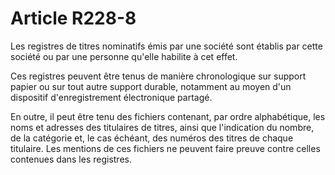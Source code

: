 # Article R228-8

<p>Les registres de titres nominatifs émis par une société sont établis par cette société ou par une personne qu'elle habilite à cet effet.</p><p>Ces registres peuvent être tenus de manière chronologique sur support papier ou sur tout autre support durable, notamment au moyen d'un dispositif d'enregistrement électronique partagé.</p><p>En outre, il peut être tenu des fichiers contenant, par ordre alphabétique, les noms et adresses des titulaires de titres, ainsi que l'indication du nombre, de la catégorie et, le cas échéant, des numéros des titres de chaque titulaire. Les mentions de ces fichiers ne peuvent faire preuve contre celles contenues dans les registres.</p>